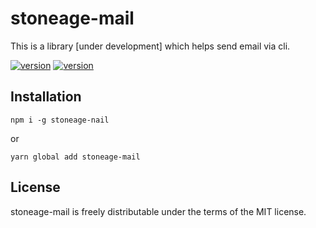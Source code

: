 # stoneage-mail

This is a library [under development] which helps send email via cli.

[![version](https://img.shields.io/github/package-json/v/anikets01/stoneage-mail)](https://github.com/AniketS01/stoneage-mail)
[![version](https://img.shields.io/github/issues-raw/anikets01/stoneage-mail)](https://github.com/AniketS01/stoneage-mail)

## Installation

```
npm i -g stoneage-nail
```
or

```
yarn global add stoneage-mail
```

## License

stoneage-mail is freely distributable under the terms of the MIT license.

